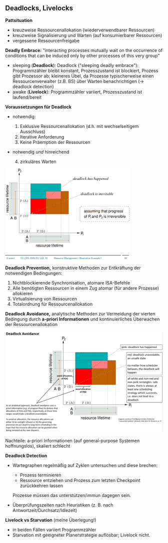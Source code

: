 ## Deadlocks, Livelocks

**Pattsituation**

- kreuzweise Ressourcenallokation (wiederverwendbarer Ressourcen)
- kreuzweise Signalisierung und Warten (auf konsumierbarer Ressourcen)
- vergessene Ressourcenfreigabe

**Deadly Embrace:** "interacting processes mutually wait on the occurrence of conditions that can be induced only by other processes of this very group"

- sleeping (**Deadlock**): Deadlock ("sleeping deadly embrace"): Programmzähler bleibt konstant, Prozesszustand ist blockiert, Prozess gibt Prozessor ab; kleineres Übel, da Prozesse typischerweise einen Ressourcenverwalter (z.B. BS) über Warten benachrichtigen (→ deadlock detection)
- awake (**Livelock**): Programmzähler variiert, Prozesszustand ist laufend/bereit

**Voraussetzungen für Deadlock**

- notwendig:

  1. Exklusive Ressourcenallokation (d.h. mit wechselseitigem Ausschluss)
  2. Iterative Anforderung
  3. Keine Präemption der Ressourcen
- notwendig *und* hinreichend

  4. zirkuläres Warten

<img src="../media/_nice_slide-lec9-progress-space.png" width="400" />

**Deadlock Prevention,** konstruktive Methoden zur Entkräftung der notwendigen Bedingungen:

1. Nichtblockierende Synchronisation, atomare ISA-Befehle
2. Alle benötigten Ressourcen in einem Zug atomar (für andere Prozesse) allokieren
3. Virtualisierung von Ressourcen
4. Totalordnung für Ressourcenallokation

**Deadlock Avoidance,** analytische Methoden zur Vermeidung der vierten Bedingung durch **a-priori Informationen** und kontinuierliches Überwachen der Ressourcenallokation

![](../media/deadlock-avoidance-diagram.png)

Nachteile: a-priori Informationen (auf general-purpose Systemen hoffnungslos), skaliert schlecht

**Deadlock Detection**

- Wartegraphen regelmäßig auf Zyklen untersuchen und diese brechen:
  - Prozess terminieren
  - Ressource entziehen und Prozess zum letzten Checkpoint zurückkehren lassen

  Prozesse müssen das unterstützen/immun dagegen sein.
- Überprüfungszeiten nach Heuristiken (z. B. nach Antwortzeit/Durchsatz/Idlezeit)

**Livelock vs Starvation** (meine Überlegung!)

- in beiden Fällen variiert Programmzähler
- Starvation mit geeigneter Planerstrategie auflösbar; Livelock nicht.